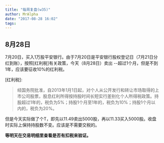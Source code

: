 ```yaml
---
title: "每周复盘(w35)"
author: MrAlpha
date: "2017-08-28 16:02"
tags:
---
```


## 8月28日

7月20日，买入1万股平安银行。由于7月20日是平安银行股权登记日（7月21日分红到账），按照[红利税]有关政策，今天（8月28日）卖出 --超过1个月，但是不到1年，应该要征收10%的红利税。

[红利税]:

  > 经国务院批准，自2013年1月1日起，对个人从公开发行和转让市场取得的上市公司股票，股息红利所得按持股时间长短实行差别化个人所得税政策。持股超过1年的，税负为5%；持股1个月至1年的，税负为10%；持股1个月以内的，税负为20%。

但是今天实际做了个T，即先以11.49卖出5000股，再以11.33买入5000股。收盘时实际上保持持股数不变。应该是不需要交税的。

**等明天在交易明细里查看是否有扣税来验证。**
